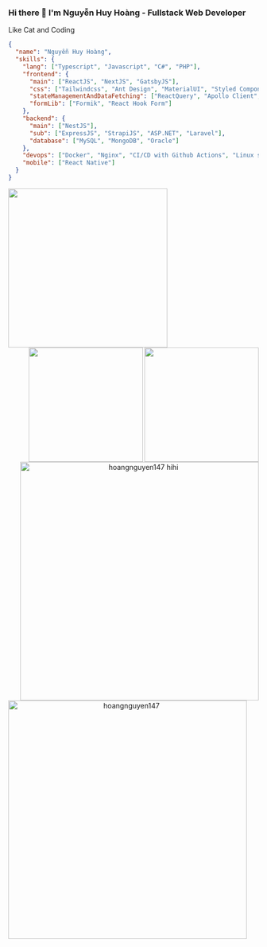 ### Hi there 👋 I'm Nguyễn Huy Hoàng - Fullstack Web Developer 
Like Cat and Coding
  ```json
{
    "name": "Nguyễn Huy Hoàng",
    "skills": {
      "lang": ["Typescript", "Javascript", "C#", "PHP"],
      "frontend": {
        "main": ["ReactJS", "NextJS", "GatsbyJS"],
        "css": ["Tailwindcss", "Ant Design", "MaterialUI", "Styled Component", "Bootstrap"],
        "stateManagementAndDataFetching": ["ReactQuery", "Apollo Client", "Redux", "Zustand", "Axios", "SWR"],
        "formLib": ["Formik", "React Hook Form"]
      },
      "backend": {
        "main": ["NestJS"],
        "sub": ["ExpressJS", "StrapiJS", "ASP.NET", "Laravel"],
        "database": ["MySQL", "MongoDB", "Oracle"]
      },
      "devops": ["Docker", "Nginx", "CI/CD with Github Actions", "Linux skill"],
      "mobile": ["React Native"]
    }
}
```


<div>
  <a href="https://github.com/anuraghazra/github-readme-stats" title="Go to Source">
 <img width=320 align="center" src="https://github-readme-stats.vercel.app/api/top-langs/?username=hoangnguyen147&text_color=ffffff&icon_color=1877F2&bg_color=131313&langs_count=8&layout=compact&border_color=61dafb&hide_border=true" />  
  </a>
  <img align="right" src="https://media.giphy.com/media/LHZyixOnHwDDy/giphy.gif" width="230">
  <img align="right" src="https://media.giphy.com/media/LHZyixOnHwDDy/giphy.gif" width="230">

</div>
  
&nbsp;
  
<div align="center">
  <a href="https://github.com/hoangnguyen147/hoangnguyen147">
        <img width="480" align="right" alt="hoangnguyen147 hihi" src="https://github-readme-stats.vercel.app/api?username=hoangnguyen147&show_icons=true&hide_border=true&theme=dark&title_color=1877F2&text_color=FFFFFFDC&icon_color=1877F2" />
  </a>
  <a href="https://github.com/denvercoder1/github-readme-streak-stats" title="Go to Source">
      <img align="left" width="480" src="http://github-readme-streak-stats.herokuapp.com?user=hoangnguyen147&theme=dark&date_format=j%2Fn%5B%2FY%5D&border=1877F2&background=070806&stroke=1877F2&ring=1877F2DC&fire=FFFFFFDC&currStreakNum=FFFFFFDC&sideNums=1877F2DC&currStreakLabel=1877F2&sideLabels=1877F2&dates=FFFFFFDC)" alt="hoangnguyen147" />
    </a>
</div>
